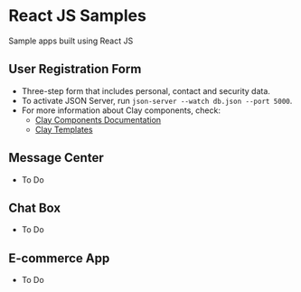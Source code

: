 # React JS Samples
Sample apps built using React JS

## User Registration Form
* Three-step form that includes personal, contact and security data.
* To activate JSON Server, run `json-server --watch db.json --port 5000`.
* For more information about Clay components, check:
  * [Clay Components Documentation](https://clayui.com/docs/components/index.html)
  * [Clay Templates](https://github.com/liferay/clay/tree/master/packages/demos/stories)

## Message Center
* To Do

## Chat Box
* To Do

## E-commerce App
* To Do
